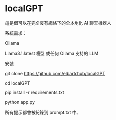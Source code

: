 # localGPT
這是個可以在完全沒有網絡下的全本地化 AI 聊天機器人

系統需求：

Ollama

Llama3.1:latest 模型 或任何 Ollama 支持的 LLM

安裝

git clone https://github.com/elbartohub/localGPT

cd localGPT

pip install -r requirements.txt

python app.py


所有提示都會被紀錄到 prompt.txt 中。

